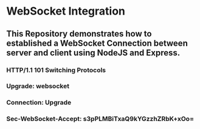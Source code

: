 # WebSocket Integration

## This Repository demonstrates how to established a WebSocket Connection between server and client using NodeJS and Express.

### HTTP/1.1 101 Switching Protocols
### Upgrade: websocket
### Connection: Upgrade
### Sec-WebSocket-Accept: s3pPLMBiTxaQ9kYGzzhZRbK+xOo=

